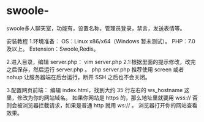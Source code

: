 # swoole-
swoole多人聊天室，功能有，设置名称，管理员登录，禁言，发送表情等。


安装教程
1.环境准备：
OS：Linux x86/x64（Windows 暂未测试）。
PHP：7.0 及以上。
Extension：Swoole,Redis。


2.进入目录，编辑 server.php：
vim server.php
2.1:根据里面的提示修改，改完之后保存，然后运行 server.php 。
php server.php
推荐使用 screen 或者 nohup 让服务器端在后台运行，断开 SSH 之后也不会关闭。


3.配置网页前端：
编辑 index.html，找到大约 35 行左右的 ws_hostname 这里，修改为你的网站域名。
如果你网站是 https 的，那么地址里就要用 wss:// 否则会被浏览器拦截请求，如果是普通 http 就用 ws:// 。
浏览器打开你的网站查看效果。
